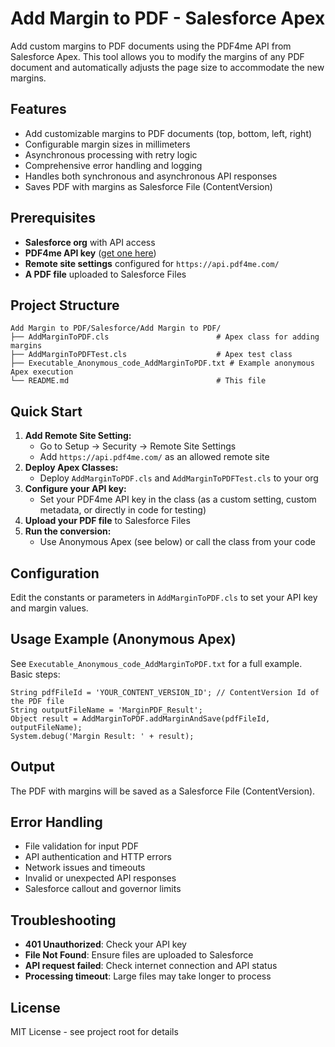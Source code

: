 # Add Margin to PDF - Salesforce Apex

Add custom margins to PDF documents using the PDF4me API from Salesforce Apex. This tool allows you to modify the margins of any PDF document and automatically adjusts the page size to accommodate the new margins.

## Features

- Add customizable margins to PDF documents (top, bottom, left, right)
- Configurable margin sizes in millimeters
- Asynchronous processing with retry logic
- Comprehensive error handling and logging
- Handles both synchronous and asynchronous API responses
- Saves PDF with margins as Salesforce File (ContentVersion)

## Prerequisites

- **Salesforce org** with API access
- **PDF4me API key** ([get one here](https://dev.pdf4me.com/dashboard/#/api-keys/))
- **Remote site settings** configured for `https://api.pdf4me.com/`
- **A PDF file** uploaded to Salesforce Files

## Project Structure

```
Add Margin to PDF/Salesforce/Add Margin to PDF/
├── AddMarginToPDF.cls                        # Apex class for adding margins
├── AddMarginToPDFTest.cls                    # Apex test class
├── Executable_Anonymous_code_AddMarginToPDF.txt # Example anonymous Apex execution
└── README.md                                 # This file
```

## Quick Start

1. **Add Remote Site Setting:**
   - Go to Setup → Security → Remote Site Settings
   - Add `https://api.pdf4me.com/` as an allowed remote site
2. **Deploy Apex Classes:**
   - Deploy `AddMarginToPDF.cls` and `AddMarginToPDFTest.cls` to your org
3. **Configure your API key:**
   - Set your PDF4me API key in the class (as a custom setting, custom metadata, or directly in code for testing)
4. **Upload your PDF file** to Salesforce Files
5. **Run the conversion:**
   - Use Anonymous Apex (see below) or call the class from your code

## Configuration

Edit the constants or parameters in `AddMarginToPDF.cls` to set your API key and margin values.

## Usage Example (Anonymous Apex)

See `Executable_Anonymous_code_AddMarginToPDF.txt` for a full example. Basic steps:

```apex
String pdfFileId = 'YOUR_CONTENT_VERSION_ID'; // ContentVersion Id of the PDF file
String outputFileName = 'MarginPDF_Result';
Object result = AddMarginToPDF.addMarginAndSave(pdfFileId, outputFileName);
System.debug('Margin Result: ' + result);
```

## Output

The PDF with margins will be saved as a Salesforce File (ContentVersion).

## Error Handling

- File validation for input PDF
- API authentication and HTTP errors
- Network issues and timeouts
- Invalid or unexpected API responses
- Salesforce callout and governor limits

## Troubleshooting

- **401 Unauthorized**: Check your API key
- **File Not Found**: Ensure files are uploaded to Salesforce
- **API request failed**: Check internet connection and API status
- **Processing timeout**: Large files may take longer to process

## License

MIT License - see project root for details 